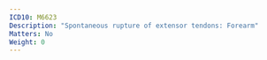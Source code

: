 ```yaml
---
ICD10: M6623
Description: "Spontaneous rupture of extensor tendons: Forearm"
Matters: No
Weight: 0
---
```

